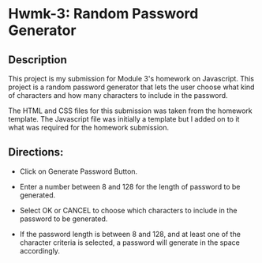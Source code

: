 # Hwmk-3: Random Password Generator

## Description
This project is my submission for Module 3's homework on Javascript. This project is a random password generator that lets the user choose what kind of characters and how many characters to include in the password.

The HTML and CSS files for this submission was taken from the homework template. The Javascript file was initially a template but I added on to it what was required for the homework submission.

## Directions:
- Click on Generate Password Button.

- Enter a number between 8 and 128 for the length of password to be generated.

- Select OK or CANCEL to choose which characters to include in the password to be generated.

- If the password length is between 8 and 128, and at least one of the character criteria is selected, a password will generate in the space accordingly.
